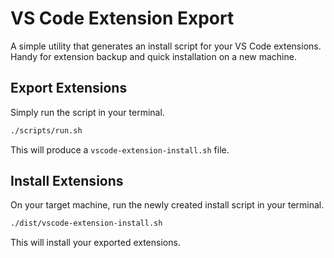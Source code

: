 # VS Code Extension Export

A simple utility that generates an install script for your VS Code extensions. Handy for extension backup and quick installation on a new machine.

## Export Extensions

Simply run the script in your terminal.

```bash
./scripts/run.sh
```

This will produce a `vscode-extension-install.sh` file.

## Install Extensions

On your target machine, run the newly created install script in your terminal.

```bash
./dist/vscode-extension-install.sh
```

This will install your exported extensions.
